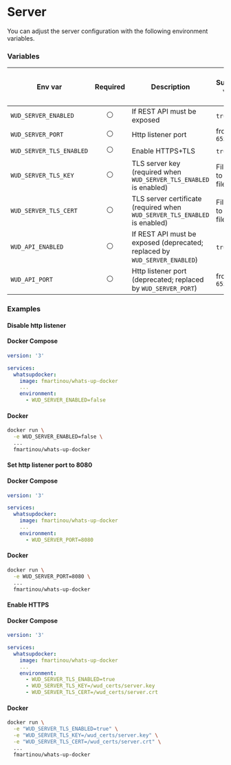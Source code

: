 # Server

You can adjust the server configuration with the following environment variables.

### Variables

| Env var                  | Required       | Description                                                                  | Supported values           | Default value when misssing |
| ------------------------ |:--------------:|----------------------------------------------------------------------------- | -------------------------- | --------------------------- | 
| `WUD_SERVER_ENABLED`     | :white_circle: | If REST API must be exposed                                                  | `true`, `false`            | `true`                      |
| `WUD_SERVER_PORT`        | :white_circle: | Http listener port                                                           | from `0` to `65535`        | `3000`                      |
| `WUD_SERVER_TLS_ENABLED` | :white_circle: | Enable HTTPS+TLS                                                             | `true`, `false`            | `false`                     |
| `WUD_SERVER_TLS_KEY`     | :white_circle: | TLS server key (required when `WUD_SERVER_TLS_ENABLED` is enabled)           | File path to the key file  |                             |
| `WUD_SERVER_TLS_CERT`    | :white_circle: | TLS server certificate (required when `WUD_SERVER_TLS_ENABLED` is enabled)   | File path to the cert file |                             |
| `WUD_API_ENABLED`        | :white_circle: | If REST API must be exposed (deprecated; replaced by `WUD_SERVER_ENABLED`)   | `true`, `false`            | `true`                      |
| `WUD_API_PORT`           | :white_circle: | Http listener port (deprecated; replaced by `WUD_SERVER_PORT`)               | from `0` to `65535`        | `3000`                      |

### Examples

#### Disable http listener

<!-- tabs:start -->
#### **Docker Compose**
```yaml
version: '3'

services:
  whatsupdocker:
    image: fmartinou/whats-up-docker
    ...
    environment:
      - WUD_SERVER_ENABLED=false
```
#### **Docker**
```bash
docker run \
  -e WUD_SERVER_ENABLED=false \
  ...
  fmartinou/whats-up-docker
```
<!-- tabs:end -->

#### Set http listener port to 8080

<!-- tabs:start -->
#### **Docker Compose**
```yaml
version: '3'

services:
  whatsupdocker:
    image: fmartinou/whats-up-docker
    ...
    environment:
      - WUD_SERVER_PORT=8080
```
#### **Docker**
```bash
docker run \
  -e WUD_SERVER_PORT=8080 \
  ...
  fmartinou/whats-up-docker
```
<!-- tabs:end -->

#### Enable HTTPS

<!-- tabs:start -->
#### **Docker Compose**
```yaml
version: '3'

services:
  whatsupdocker:
    image: fmartinou/whats-up-docker
    ...
    environment:
      - WUD_SERVER_TLS_ENABLED=true
      - WUD_SERVER_TLS_KEY=/wud_certs/server.key
      - WUD_SERVER_TLS_CERT=/wud_certs/server.crt
```
#### **Docker**
```bash
docker run \
  -e "WUD_SERVER_TLS_ENABLED=true" \
  -e "WUD_SERVER_TLS_KEY=/wud_certs/server.key" \
  -e "WUD_SERVER_TLS_CERT=/wud_certs/server.crt" \
  ...
  fmartinou/whats-up-docker
```
<!-- tabs:end -->
